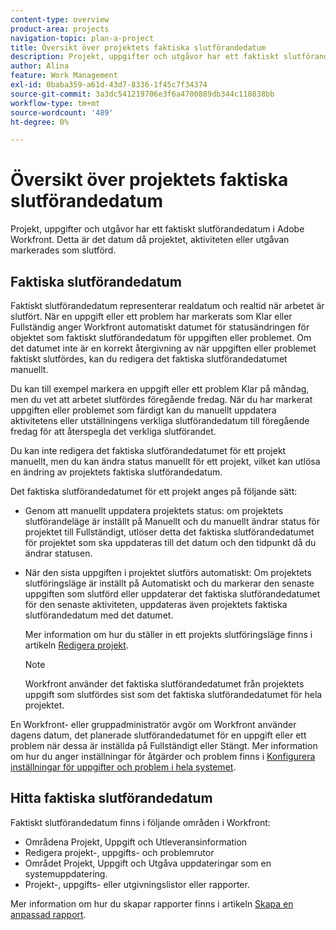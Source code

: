 ```yaml
---
content-type: overview
product-area: projects
navigation-topic: plan-a-project
title: Översikt över projektets faktiska slutförandedatum
description: Projekt, uppgifter och utgåvor har ett faktiskt slutförandedatum i Adobe Workfront. Detta är det datum då projektet, aktiviteten eller utgåvan markerades som slutförd.
author: Alina
feature: Work Management
exl-id: 0baba359-a61d-43d7-8336-1f45c7f34374
source-git-commit: 3a3dc541219706e3f6a4700889db344c110838bb
workflow-type: tm+mt
source-wordcount: '489'
ht-degree: 0%

---
```


# Översikt över projektets faktiska slutförandedatum

Projekt, uppgifter och utgåvor har ett faktiskt slutförandedatum i Adobe Workfront. Detta är det datum då projektet, aktiviteten eller utgåvan markerades som slutförd.

## Faktiska slutförandedatum

Faktiskt slutförandedatum representerar realdatum och realtid när arbetet är slutfört. När en uppgift eller ett problem har markerats som Klar eller Fullständig anger Workfront automatiskt datumet för statusändringen för objektet som faktiskt slutförandedatum för uppgiften eller problemet. Om det datumet inte är en korrekt återgivning av när uppgiften eller problemet faktiskt slutfördes, kan du redigera det faktiska slutförandedatumet manuellt.

Du kan till exempel markera en uppgift eller ett problem Klar på måndag, men du vet att arbetet slutfördes föregående fredag. När du har markerat uppgiften eller problemet som färdigt kan du manuellt uppdatera aktivitetens eller utställningens verkliga slutförandedatum till föregående fredag för att återspegla det verkliga slutförandet.

Du kan inte redigera det faktiska slutförandedatumet för ett projekt manuellt, men du kan ändra status manuellt för ett projekt, vilket kan utlösa en ändring av projektets faktiska slutförandedatum.

Det faktiska slutförandedatumet för ett projekt anges på följande sätt:

* Genom att manuellt uppdatera projektets status: om projektets slutförandeläge är inställt på Manuellt och du manuellt ändrar status för projektet till Fullständigt, utlöser detta det faktiska slutförandedatumet för projektet som ska uppdateras till det datum och den tidpunkt då du ändrar statusen.
* När den sista uppgiften i projektet slutförs automatiskt: Om projektets slutföringsläge är inställt på Automatiskt och du markerar den senaste uppgiften som slutförd eller uppdaterar det faktiska slutförandedatumet för den senaste aktiviteten, uppdateras även projektets faktiska slutförandedatum med det datumet.

   Mer information om hur du ställer in ett projekts slutföringsläge finns i artikeln [Redigera projekt](../../../manage-work/projects/manage-projects/edit-projects.md).

   >[!NOTE]
   >
   >Workfront använder det faktiska slutförandedatumet från projektets uppgift som slutfördes sist som det faktiska slutförandedatumet för hela projektet.

En Workfront- eller gruppadministratör avgör om Workfront använder dagens datum, det planerade slutförandedatumet för en uppgift eller ett problem när dessa är inställda på Fullständigt eller Stängt. Mer information om hur du anger inställningar för åtgärder och problem finns i [Konfigurera inställningar för uppgifter och problem i hela systemet](../../../administration-and-setup/set-up-workfront/configure-system-defaults/set-task-issue-preferences.md).

<!--this statement is confusing, not sure what it is referring to, so I am drafting this for now: The value for the Actual Completion Date is always what is considered the current date and time.-->



## Hitta faktiska slutförandedatum

Faktiskt slutförandedatum finns i följande områden i Workfront:

* Områdena Projekt, Uppgift och Utleveransinformation
* Redigera projekt-, uppgifts- och problemrutor
* Området Projekt, Uppgift och Utgåva uppdateringar som en systemuppdatering.
* Projekt-, uppgifts- eller utgivningslistor eller rapporter.

Mer information om hur du skapar rapporter finns i artikeln [Skapa en anpassad rapport](../../../reports-and-dashboards/reports/creating-and-managing-reports/create-custom-report.md).
